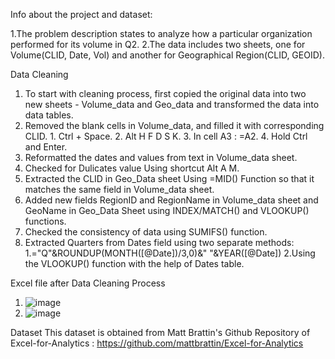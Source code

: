 Info about the project and dataset:

1.The problem description states to analyze how a particular organization performed for its volume in Q2.
2.The data includes two sheets, one for Volume(CLID, Date, Vol) and another for Geographical Region(CLID, GEOID).

Data Cleaning
1. To start with cleaning process, first copied the original data into two new sheets - Volume_data and Geo_data and transformed the data into data tables.
2. Removed the blank cells in Volume_data, and filled it with corresponding CLID.
        1. Ctrl + Space.
        2. Alt H F D S K.
        3. In cell A3 : =A2.
        4. Hold Ctrl and Enter.
4. Reformatted the dates and values from text in Volume_data sheet.
5. Checked for Dulicates value Using shortcut Alt A M.
6. Extracted the CLID in Geo_Data sheet Using =MID() Function so that it matches the same field in Volume_data sheet.
7. Added new fields RegionID and RegionName in Volume_data sheet and GeoName in Geo_Data Sheet using INDEX/MATCH() and VLOOKUP() functions.
8. Checked the consistency of data using SUMIFS() function.
9. Extracted Quarters from Dates field using two separate methods:
        1.="Q"&ROUNDUP(MONTH([@Date])/3,0)&" "&YEAR([@Date])
        2.Using the VLOOKUP() function with the help of Dates table.

Excel file after Data Cleaning Process
1. ![image](https://user-images.githubusercontent.com/97116496/150756571-32ef9213-24a9-4a53-9fee-b8d2e1a94df4.png)
2. ![image](https://user-images.githubusercontent.com/97116496/150756625-ab2e6c8e-7b53-40f4-848b-cfc3fe58e391.png)



Dataset
This dataset is obtained from Matt Brattin's Github Repository of Excel-for-Analytics : https://github.com/mattbrattin/Excel-for-Analytics


